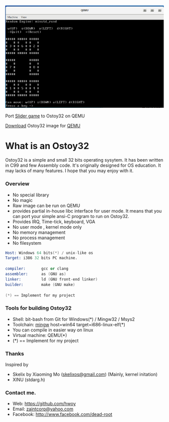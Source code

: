 ![](https://raw.githubusercontent.com/hwoy/Ostoy32/master/res/Ostoy32.png?raw=true)

Port [Slider game](https://github.com/hwoy/slider) to Ostoy32 on QEMU

[Download](https://raw.githubusercontent.com/hwoy/Ostoy32/master/img/Ostoy32.img) Ostoy32 image for [QEMU](https://www.qemu.org)

# What is an Ostoy32
Ostoy32 is a simple and small 32 bits operating sysytem. 
It has been written in C99 and few Assembly code. 
It's originally designed for OS education. 
It may lacks of many features. 
I hope that you may enjoy with it. 
 
### Overview
- No special library
- No magic
- Raw image can be run on QEMU
- provides partial in-house libc interface for user mode. It means that you can port your simple ansi-C program to run on Ostoy32.
- Provides IRQ, Time-tick, keyboard, VGA
- No user mode , kernel mode only
- No memory management
- No process management
- No filesystem


```s
Host: Windows 64 bits(*) / unix-like os 
Target: i386 32 bits PC machine.

compiler:       gcc or clang
assembler:      as (GNU as)
linker:         ld (GNU front-end linker)
builder:        make (GNU make)

(*) == Implement for my project
```

### Tools for building Ostoy32

- Shell: bit-bash from  Git for Windows(*) / Mingw32 / Msys2
- Toolchain: [mingw](https://sourceforge.net/projects/mingw-w64/files/Toolchains%20targetting%20NonWin/vityan/linux-ubuntu-natty_i686-bin_x86_64-mingw_20101218_vityan.7z/download) host=win64 target=i686-linux-elf(*)
- You can compile in easier way on linux
- Virtual machine: QEMU(*)
- (*) == Implement for my project

### Thanks
Inspired by

- Skelix by Xiaoming Mo (skelixos@gmail.com) (Mainly,  kernel initation)
- XINU (stdarg.h)

### Contact me. 
- Web: https://github.com/hwoy 
- Email: zaintcorp@yahoo.com 
- Facebook: http://www.facebook.com/dead-root 